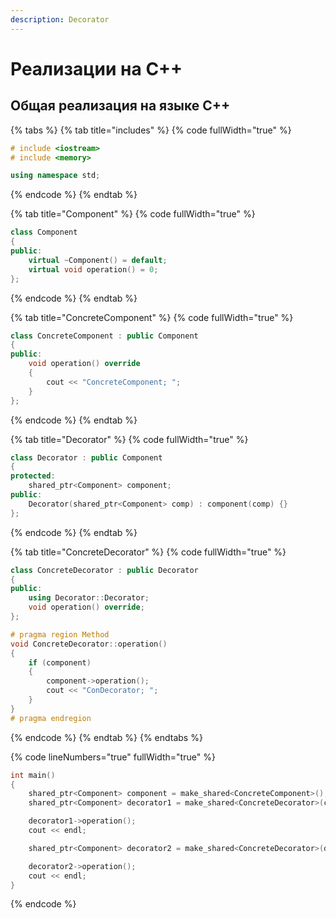 ```yaml
---
description: Decorator
---
```


# Реализации на С++

## Общая реализация на языке С++

{% tabs %}
{% tab title="includes" %}
{% code fullWidth="true" %}
```cpp
# include <iostream>
# include <memory>

using namespace std;
```
{% endcode %}
{% endtab %}

{% tab title="Component" %}
{% code fullWidth="true" %}
```cpp
class Component
{
public:
    virtual ~Component() = default;
    virtual void operation() = 0;
};
```
{% endcode %}
{% endtab %}

{% tab title="ConcreteComponent" %}
{% code fullWidth="true" %}
```cpp
class ConcreteComponent : public Component
{
public:
    void operation() override 
    { 
        cout << "ConcreteComponent; "; 
    }
};
```
{% endcode %}
{% endtab %}

{% tab title="Decorator" %}
{% code fullWidth="true" %}
```cpp
class Decorator : public Component
{
protected:
    shared_ptr<Component> component;
public:
    Decorator(shared_ptr<Component> comp) : component(comp) {}
};
```
{% endcode %}
{% endtab %}

{% tab title="ConcreteDecorator" %}
{% code fullWidth="true" %}
```cpp
class ConcreteDecorator : public Decorator
{
public:
    using Decorator::Decorator;
    void operation() override;
};

# pragma region Method
void ConcreteDecorator::operation()
{
    if (component)
    {
        component->operation();
        cout << "ConDecorator; ";
    }
}
# pragma endregion
```
{% endcode %}
{% endtab %}
{% endtabs %}

{% code lineNumbers="true" fullWidth="true" %}
```cpp
int main()
{
    shared_ptr<Component> component = make_shared<ConcreteComponent>();
    shared_ptr<Component> decorator1 = make_shared<ConcreteDecorator>(component);

    decorator1->operation();
    cout << endl;

    shared_ptr<Component> decorator2 = make_shared<ConcreteDecorator>(decorator1);

    decorator2->operation();
    cout << endl;
}
```
{% endcode %}
